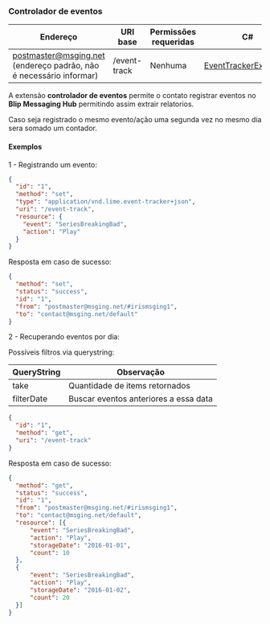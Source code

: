 ### Controlador de eventos
| Endereço              | URI base     | Permissões requeridas   | C#                 |
|-----------------------|--------------|-------------------------|--------------------|
| postmaster@msging.net (endereço padrão, não é necessário informar) | /event-track | Nenhuma | [EventTrackerExtension](https://github.com/takenet/messaginghub-client-csharp/blob/master/src/Takenet.MessagingHub.Client/Extensions/EventTracker/EventTrackerExtension.cs) |

A extensão **controlador de eventos** permite o contato registrar eventos no **Blip Messaging Hub** permitindo assim extrair relatorios. 

Caso seja registrado o mesmo evento/ação uma segunda vez no mesmo dia sera somado um contador.

#### Exemplos
1 - Registrando um evento:
```json
{  
  "id": "1",
  "method": "set",
  "type": "application/vnd.lime.event-tracker+json",
  "uri": "/event-track",
  "resource": {  
    "event": "SeriesBreakingBad",
    "action": "Play"
  }
}
```
Resposta em caso de sucesso:
```json
{
  "method": "set",
  "status": "success",
  "id": "1",
  "from": "postmaster@msging.net/#irismsging1",
  "to": "contact@msging.net/default"
}
```


2 - Recuperando eventos por dia:

Possíveis filtros via querystring:

| QueryString        | Observação                                |
|--------------------|-------------------------------------------| 
| take               | Quantidade de items retornados            |
| filterDate         | Buscar eventos anteriores a essa data     |
```json
{  
  "id": "1",
  "method": "get",
  "uri": "/event-track"
}
```

Resposta em caso de sucesso:
```json
{
  "method": "get",
  "status": "success",
  "id": "1",
  "from": "postmaster@msging.net/#irismsging1",
  "to": "contact@msging.net/default",
  "resource": [{
      "event": "SeriesBreakingBad",
      "action": "Play",
      "storageDate": "2016-01-01",
      "count": 10
  },
  {
      "event": "SeriesBreakingBad",
      "action": "Play",
      "storageDate": "2016-01-02",
      "count": 20
  }]
}
```
